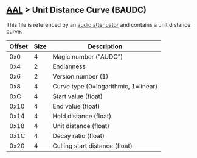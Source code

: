 ## [AAL](/formats.md#aal) > Unit Distance Curve (BAUDC)

This file is referenced by an [audio attenuator](./baatn.md) and contains a unit distance curve.

| Offset | Size | Description |
| --- | --- | --- |
| 0x0 | 4 | Magic number ("AUDC") |
| 0x4 | 2 | Endianness |
| 0x6 | 2 | Version number (1) |
| 0x8 | 4 | Curve type (0=logarithmic, 1=linear) |
| 0xC | 4 | Start value (float) |
| 0x10 | 4 | End value (float) |
| 0x14 | 4 | Hold distance (float) |
| 0x18 | 4 | Unit distance (float) |
| 0x1C | 4 | Decay ratio (float) |
| 0x20 | 4 | Culling start distance (float) |